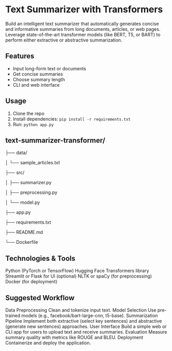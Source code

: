 # Text Summarizer with Transformers

Build an intelligent text summarizer that automatically generates concise and informative summaries from long documents, articles, or web pages. Leverage state-of-the-art transformer models (like BERT, T5, or BART) to perform either extractive or abstractive summarization.

## Features
- Input long-form text or documents
- Get concise summaries
- Choose summary length
- CLI and web interface

## Usage
1. Clone the repo
2. Install dependencies: `pip install -r requirements.txt`
3. Run: `python app.py`

## text-summarizer-transformer/
├── data/

│   └── sample_articles.txt

├── src/

│   ├── summarizer.py

│   ├── preprocessing.py

│   └── model.py

├── app.py

├── requirements.txt

├── README.md

└── Dockerfile

## Technologies & Tools
Python (PyTorch or TensorFlow)
Hugging Face Transformers library
Streamlit or Flask for UI (optional)
NLTK or spaCy (for preprocessing)
Docker (for deployment)

## Suggested Workflow
Data Preprocessing
Clean and tokenize input text.
Model Selection
Use pre-trained models (e.g., facebook/bart-large-cnn, t5-base).
Summarization Pipeline
Implement both extractive (select key sentences) and abstractive (generate new sentences) approaches.
User Interface
Build a simple web or CLI app for users to upload text and receive summaries.
Evaluation
Measure summary quality with metrics like ROUGE and BLEU.
Deployment
Containerize and deploy the application.
